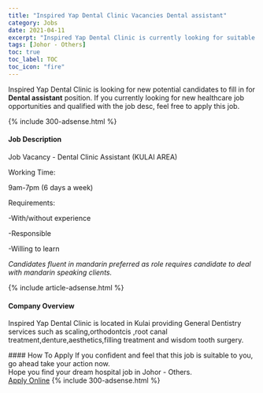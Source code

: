 ```yaml
---
title: "Inspired Yap Dental Clinic Vacancies Dental assistant" 
category: Jobs 
date: 2021-04-11 
excerpt: "Inspired Yap Dental Clinic is currently looking for suitable person to fill in the Dental assistant which positioned at Johor - Others" 
tags: [Johor - Others] 
toc: true 
toc_label: TOC 
toc_icon: "fire" 
--- 
```


<p>Inspired Yap Dental Clinic is looking for new potential candidates to fill in for <b>Dental assistant</b> position. If you currently looking for new healthcare job opportunities and qualified with the job desc, feel free to apply this job.
</p>{% include 300-adsense.html %} 
<div><div><h4>Job Description</h4></div><div><div><span><div><p>Job Vacancy - Dental Clinic Assistant&#160;(KULAI AREA)</p><p>Working Time:</p><p>9am-7pm (6 days a week)</p><p>Requirements:</p><p>-With/without experience</p><p>-Responsible</p><p>-Willing to learn</p><p><em>Candidates fluent in mandarin preferred as role requires candidate to deal with mandarin speaking clients.</em></p></div></span></div></div></div> 
{% include article-adsense.html %} 
<div><div><h4>Company Overview</h4></div><div><div><span><div><p>Inspired Yap Dental Clinic is located in Kulai providing General Dentistry services such as scaling,orthodontcis ,root canal treatment,denture,aesthetics,filling treatment and wisdom tooth surgery.</p></div></span></div></div></div> 
#### How To Apply 
If you confident and feel that this job is suitable to you, go ahead take your action now. <br/> 
Hope you find your dream hospital job in Johor - Others. <br/> 
<a href="https://www.jobstreet.com.my/en/job/dental-assistant-4506016?jobId=jobstreet-my-job-4506016" class="btn btn--warning" target="_blank" rel="nofollow noopenner">Apply Online</a> 
{% include 300-adsense.html %} 